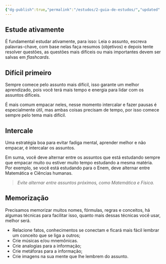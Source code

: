 ```yaml
---
{"dg-publish":true,"permalink":"/estudos/2-guia-de-estudos/","updated":"2025-03-09T16:11:46.736-03:00"}
---
```


## Estude ativamente

É fundamental estudar ativamente, para isso: Leia o assunto, escreva palavras-chave, com base nelas faça resumos (objetivos) e depois tente resolver questões, as questões mais difíceis ou mais importantes devem ser salvas em *flashcards*.

## Difícil primeiro

Sempre comece pelo assunto mais difícil, isso garante um melhor aprendizado, pois você terá mais tempo e energia para lidar com os assuntos difíceis.

É mais comum empacar neles, nesse momento intercalar e fazer pausas é especialmente útil, mas ambas coisas precisam de tempo, por isso comece sempre pelo tema mais difícil.

## Intercale

Uma estratégia boa para evitar fadiga mental, aprender melhor e não empacar, é intercalar os assuntos.

Em suma, você deve alternar entre os assuntos que está estudando sempre que empacar muito ou estiver muito tempo estudando a mesma matéria. Por exemplo, se você está estudando para o Enem, deve alternar entre Matemática e Ciências humanas.

> *Evite alternar entre assuntos próximos, como Matemática e Física.*

## Memorização

Precisamos memorizar muitos nomes, fórmulas, regras e conceitos, há algumas técnicas para facilitar isso, quanto mais dessas técnicas você usar, melhor será.

- Relacione fatos, conhecimentos se conectam e ficará mais fácil lembrar um conceito que se liga a outros;
- Crie músicas e/ou mnemônicas.
- Crie analogias para a informação;
- Crie metáforas para a informação;
- Crie imagens na sua mente que lhe lembrem do assunto.

